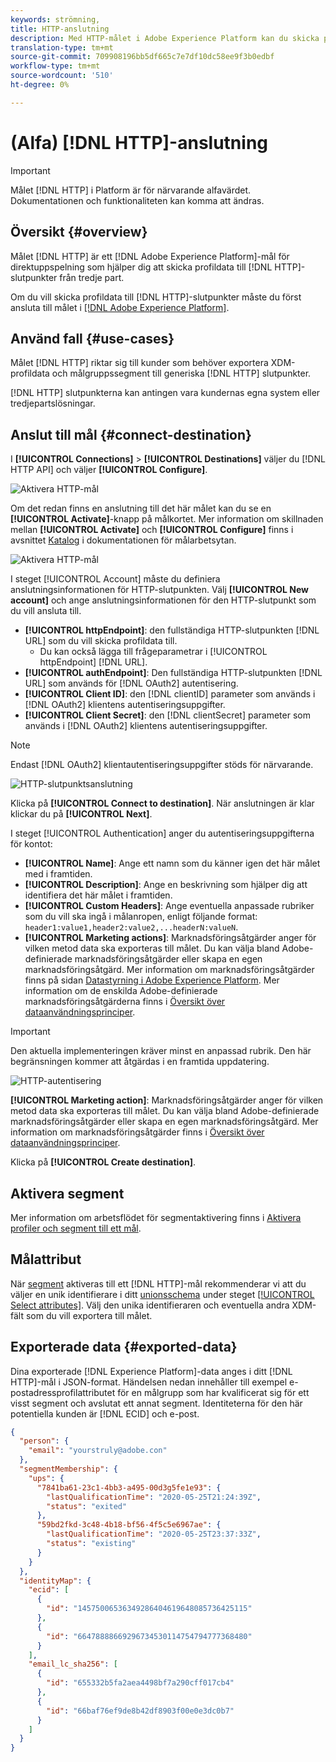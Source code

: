 ```yaml
---
keywords: strömning,
title: HTTP-anslutning
description: Med HTTP-målet i Adobe Experience Platform kan du skicka profildata till HTTP-slutpunkter från tredje part.
translation-type: tm+mt
source-git-commit: 709908196bb5df665c7e7df10dc58ee9f3b0edbf
workflow-type: tm+mt
source-wordcount: '510'
ht-degree: 0%

---
```



# (Alfa) [!DNL HTTP]-anslutning

>[!IMPORTANT]
>
>Målet [!DNL HTTP] i Platform är för närvarande alfavärdet. Dokumentationen och funktionaliteten kan komma att ändras.

## Översikt {#overview}

Målet [!DNL HTTP] är ett [!DNL Adobe Experience Platform]-mål för direktuppspelning som hjälper dig att skicka profildata till [!DNL HTTP]-slutpunkter från tredje part.

Om du vill skicka profildata till [!DNL HTTP]-slutpunkter måste du först ansluta till målet i [[!DNL Adobe Experience Platform]](#connect-destination).

## Använd fall {#use-cases}

Målet [!DNL HTTP] riktar sig till kunder som behöver exportera XDM-profildata och målgruppssegment till generiska [!DNL HTTP] slutpunkter.

[!DNL HTTP] slutpunkterna kan antingen vara kundernas egna system eller tredjepartslösningar.

## Anslut till mål {#connect-destination}

I **[!UICONTROL Connections]** > **[!UICONTROL Destinations]** väljer du [!DNL HTTP API] och väljer **[!UICONTROL Configure]**.

![Aktivera HTTP-mål](../assets/catalog/http/activate.png)

Om det redan finns en anslutning till det här målet kan du se en **[!UICONTROL Activate]**-knapp på målkortet. Mer information om skillnaden mellan **[!UICONTROL Activate]** och **[!UICONTROL Configure]** finns i avsnittet [Katalog](../ui/destinations-workspace.md#catalog) i dokumentationen för målarbetsytan.

![Aktivera HTTP-mål](../assets/catalog/http/connect.png)

I steget [!UICONTROL Account] måste du definiera anslutningsinformationen för HTTP-slutpunkten. Välj **[!UICONTROL New account]** och ange anslutningsinformationen för den HTTP-slutpunkt som du vill ansluta till.
- **[!UICONTROL httpEndpoint]**: den fullständiga HTTP-slutpunkten  [!DNL URL] som du vill skicka profildata till.
   - Du kan också lägga till frågeparametrar i [!UICONTROL httpEndpoint] [!DNL URL].
- **[!UICONTROL authEndpoint]**: Den fullständiga HTTP-slutpunkten  [!DNL URL] som används för  [!DNL OAuth2] autentisering.
- **[!UICONTROL Client ID]**: den  [!DNL clientID] parameter som används i  [!DNL OAuth2] klientens autentiseringsuppgifter.
- **[!UICONTROL Client Secret]**: den  [!DNL clientSecret] parameter som används i  [!DNL OAuth2] klientens autentiseringsuppgifter.

>[!NOTE]
>
>Endast [!DNL OAuth2] klientautentiseringsuppgifter stöds för närvarande.

![HTTP-slutpunktsanslutning](../assets/catalog/http/connect.png)

Klicka på **[!UICONTROL Connect to destination]**. När anslutningen är klar klickar du på **[!UICONTROL Next]**.

I steget [!UICONTROL Authentication] anger du autentiseringsuppgifterna för kontot:
- **[!UICONTROL Name]**: Ange ett namn som du känner igen det här målet med i framtiden.
- **[!UICONTROL Description]**: Ange en beskrivning som hjälper dig att identifiera det här målet i framtiden.
- **[!UICONTROL Custom Headers]**: Ange eventuella anpassade rubriker som du vill ska ingå i målanropen, enligt följande format:  `header1:value1,header2:value2,...headerN:valueN`.
- **[!UICONTROL Marketing actions]**: Marknadsföringsåtgärder anger för vilken metod data ska exporteras till målet. Du kan välja bland Adobe-definierade marknadsföringsåtgärder eller skapa en egen marknadsföringsåtgärd. Mer information om marknadsföringsåtgärder finns på sidan [Datastyrning i Adobe Experience Platform](/help/data-governance/policies/overview.md). Mer information om de enskilda Adobe-definierade marknadsföringsåtgärderna finns i [Översikt över dataanvändningsprinciper](/help/data-governance/policies/overview.md).

>[!IMPORTANT]
>
>Den aktuella implementeringen kräver minst en anpassad rubrik. Den här begränsningen kommer att åtgärdas i en framtida uppdatering.

![HTTP-autentisering](../assets/catalog/http/authenticate.png)

**[!UICONTROL Marketing action]**: Marknadsföringsåtgärder anger för vilken metod data ska exporteras till målet. Du kan välja bland Adobe-definierade marknadsföringsåtgärder eller skapa en egen marknadsföringsåtgärd. Mer information om marknadsföringsåtgärder finns i [Översikt över dataanvändningsprinciper](../../data-governance/policies/overview.md).

Klicka på **[!UICONTROL Create destination]**.

## Aktivera segment

Mer information om arbetsflödet för segmentaktivering finns i [Aktivera profiler och segment till ett mål](../ui/activate-destinations.md#select-attributes).

## Målattribut

När [segment](../ui/activate-destinations.md) aktiveras till ett [!DNL HTTP]-mål rekommenderar vi att du väljer en unik identifierare i ditt [unionsschema](../../profile/home.md#profile-fragments-and-union-schemas) under steget [[!UICONTROL Select attributes]](../ui/activate-destinations.md#select-attributes). Välj den unika identifieraren och eventuella andra XDM-fält som du vill exportera till målet.

## Exporterade data {#exported-data}

Dina exporterade [!DNL Experience Platform]-data anges i ditt [!DNL HTTP]-mål i JSON-format. Händelsen nedan innehåller till exempel e-postadressprofilattributet för en målgrupp som har kvalificerat sig för ett visst segment och avslutat ett annat segment. Identiteterna för den här potentiella kunden är [!DNL ECID] och e-post.

```json
{
  "person": {
    "email": "yourstruly@adobe.con"
  },
  "segmentMembership": {
    "ups": {
      "7841ba61-23c1-4bb3-a495-00d3g5fe1e93": {
        "lastQualificationTime": "2020-05-25T21:24:39Z",
        "status": "exited"
      },
      "59bd2fkd-3c48-4b18-bf56-4f5c5e6967ae": {
        "lastQualificationTime": "2020-05-25T23:37:33Z",
        "status": "existing"
      }
    }
  },
  "identityMap": {
    "ecid": [
      {
        "id": "14575006536349286404619648085736425115"
      },
      {
        "id": "66478888669296734530114754794777368480"
      }
    ],
    "email_lc_sha256": [
      {
        "id": "655332b5fa2aea4498bf7a290cff017cb4"
      },
      {
        "id": "66baf76ef9de8b42df8903f00e0e3dc0b7"
      }
    ]
  }
}
```
